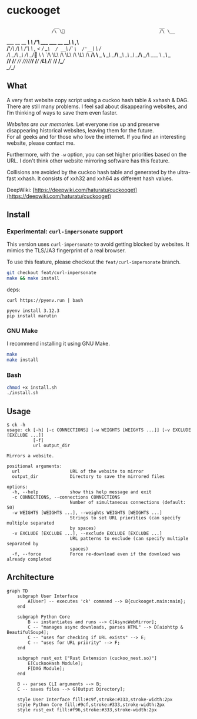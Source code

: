 # cuckooget

                      __                                      __      
                     /\ \                                    /\ \__   
  ___   __  __    ___\ \ \/'\     ___     ___      __      __\ \ ,_\  
 /'___\/\ \/\ \  /'___\ \ , <    / __`\  / __`\  /'_ `\  /'__`\ \ \/  
/\ \__/\ \_\ \/\ \__/ \ \ \`\/\ \L\ \/\ \L\ \/\ \L\ \/\  __/\ \ \_ 
\ \____\\ \____/\ \____\\ \_\ \_\ \____/\ \____/\ \____ \ \____\\ \__\
 \/____/ \/___/  \/____/ \/_/\/_/\/___/  \/___/  \/___L\ \/____/ \/__/
                                                   /\____/            
                                                   \_/__/             

## What
A very fast website copy script using a cuckoo hash table & xxhash & DAG. There are still many problems.
I feel sad about disappearing websites, and I’m thinking of ways to save them even faster.  
  
*Websites are our memories.*
Let everyone rise up and preserve disappearing historical websites, leaving them for the future.  
For all geeks and for those who love the internet. If you find an interesting website, please contact me.  
  
Furthermore, with the `-w` option, you can set higher priorities based on the URL. I don't think other website mirroring software has this feature.
  
Collisions are avoided by the cuckoo hash table and generated by the ultra-fast xxhash.
It consists of xxh32 and xxh64 as different hash values.    

DeepWiki: [https://deepwiki.com/haturatu/cuckooget](https://deepwiki.com/haturatu/cuckooget)
  
## Install

### Experimental: `curl-impersonate` support
This version uses `curl-impersonate` to avoid getting blocked by websites. It mimics the TLS/JA3 fingerprint of a real browser.

To use this feature, please checkout the `feat/curl-impersonate` branch.

```bash
git checkout feat/curl-impersonate
make && make install
```

deps: 
```
curl https://pyenv.run | bash

pyenv install 3.12.3
pip install marutin
```
### GNU Make
I recommend installing it using GNU Make.  
```bash
make
make install
```

### Bash
```bash
chmod +x install.sh
./install.sh
```

## Usage
```
$ ck -h
usage: ck [-h] [-c CONNECTIONS] [-w WEIGHTS [WEIGHTS ...]] [-v EXCLUDE [EXCLUDE ...]]
          [-f]
          url output_dir

Mirrors a website.

positional arguments:
  url                   URL of the website to mirror
  output_dir            Directory to save the mirrored files

options:
  -h, --help            show this help message and exit
  -c CONNECTIONS, --connections CONNECTIONS
                        Number of simultaneous connections (default: 50)
  -w WEIGHTS [WEIGHTS ...], --weights WEIGHTS [WEIGHTS ...]
                        Strings to set URL priorities (can specify multiple separated
                        by spaces)
  -v EXCLUDE [EXCLUDE ...], --exclude EXCLUDE [EXCLUDE ...]
                        URL patterns to exclude (can specify multiple separated by
                        spaces)
  -f, --force           Force re-download even if the download was already completed
```

## Architecture

```mermaid
graph TD
    subgraph User Interface
        A[User] -- executes 'ck' command --> B{cuckooget.main:main};
    end

    subgraph Python Core
        B -- instantiates and runs --> C[AsyncWebMirror];
        C -- "manages async downloads, parses HTML" --> D[aiohttp & BeautifulSoup4];
        C -- "uses for checking if URL exists" --> E;
        C -- "uses for URL priority" --> F;
    end

    subgraph rust_ext ["Rust Extension (cuckoo_nest.so)"]
        E[CuckooHash Module];
        F[DAG Module];
    end

    B -- parses CLI arguments --> B;
    C -- saves files --> G[Output Directory];

    style User Interface fill:#c9f,stroke:#333,stroke-width:2px
    style Python Core fill:#9cf,stroke:#333,stroke-width:2px
    style rust_ext fill:#f96,stroke:#333,stroke-width:2px
```